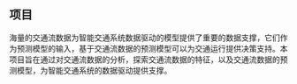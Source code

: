 ## 项目

海量的交通流数据为智能交通系统数据驱动的模型提供了重要的数据支撑，它们作为预测模型的输入，基于交通流数据的预测模型可以为交通运行提供决策支持。本项目旨在通过对交通流数据的分析，探索交通流数据的特征，以及交通流数据的预测模型，为智能交通系统的数据驱动提供支撑。